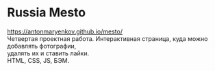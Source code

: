 # Russia Mesto #  
https://antonmaryenkov.github.io/mesto/  
Четвертая проектная работа. Интерактивная страница, куда можно добавлять фотографии,  
удалять их и ставить лайки.  
HTML, CSS, JS, БЭМ.
